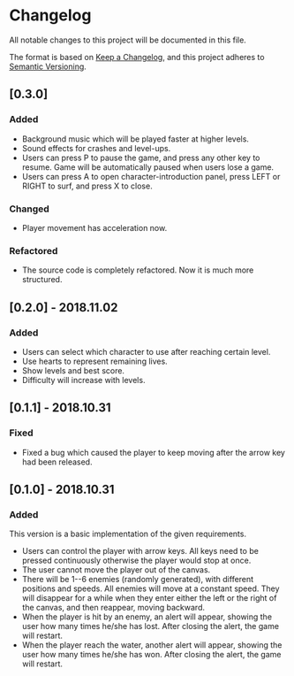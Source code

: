 # Changelog

All notable changes to this project will be documented in this file.

The format is based on [Keep a Changelog](https://keepachangelog.com/en/1.0.0/),
and this project adheres to [Semantic Versioning](https://semver.org/spec/v2.0.0.html).

## [0.3.0]

### Added

- Background music which will be played faster at higher levels.
- Sound effects for crashes and level-ups.
- Users can press P to pause the game, and press any other key to resume. Game will be automatically paused when users lose a game.
- Users can press A to open character-introduction panel, press LEFT or RIGHT to surf, and press X to close.

### Changed

- Player movement has acceleration now.

### Refactored

- The source code is completely refactored. Now it is much more structured.

## [0.2.0] - 2018.11.02

### Added

- Users can select which character to use after reaching certain level.
- Use hearts to represent remaining lives.
- Show levels and best score.
- Difficulty will increase with levels.

## [0.1.1] - 2018.10.31

### Fixed

- Fixed a bug which caused the player to keep moving after the arrow key had been released.

## [0.1.0] - 2018.10.31

### Added

This version is a basic implementation of the given requirements.

- Users can control the player with arrow keys. All keys need to be pressed continuously otherwise the player would stop at once.
- The user cannot move the player out of the canvas.
- There will be 1--6 enemies (randomly generated), with different positions and speeds. All enemies will move at a constant speed. They will disappear for a while when they enter either the left or the right of the canvas, and then reappear, moving backward.
- When the player is hit by an enemy, an alert will appear, showing the user how many times he/she has lost. After closing the alert, the game will restart.
- When the player reach the water, another alert will appear, showing the user how many times he/she has won. After closing the alert, the game will restart.